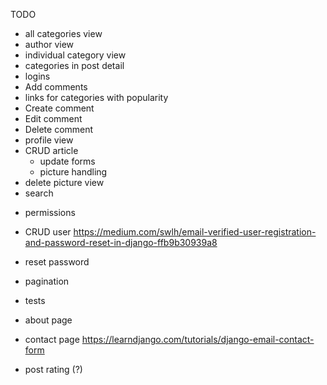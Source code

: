 TODO

+ all categories view
+ author view
+ individual category view
+ categories in post detail
+ logins
+ Add comments
+ links for categories with popularity
+ Create comment
+ Edit comment
+ Delete comment
+ profile view
+ CRUD article
    + update forms
    + picture handling
+ delete picture view
+ search

- permissions
- CRUD user https://medium.com/swlh/email-verified-user-registration-and-password-reset-in-django-ffb9b30939a8
- reset password
- pagination
- tests
- about page
- contact page  https://learndjango.com/tutorials/django-email-contact-form

- post rating (?)

